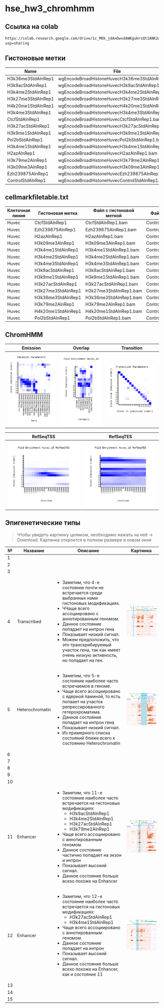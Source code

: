 # hse_hw3_chromhmm

## Ссылка на colab
```
https://colab.research.google.com/drive/1c_MOk_jdAnOwvdAWKguHrsQt1ANK2dNW?usp=sharing
```
## Гистоновые метки

Name | File
| --- | --- 
H3k36me3StdAlnRep1 | wgEncodeBroadHistoneHuvecH3k36me3StdAlnRep1.bam
H3k9acStdAlnRep1 | wgEncodeBroadHistoneHuvecH3k9acStdAlnRep1.bam
H3k4me2StdAlnRep1 | wgEncodeBroadHistoneHuvecH3k4me2StdAlnRep1.bam
H3k27me3StdAlnRep1 | wgEncodeBroadHistoneHuvecH3k27me3StdAlnRep1.bam
H4k20me1StdAlnRep1 | wgEncodeBroadHistoneHuvecH4k20me1StdAlnRep1.bam
H3k4me3StdAlnRep1 | wgEncodeBroadHistoneHuvecH3k4me3StdAlnRep1.bam
CtcfStdAlnRep1 | wgEncodeBroadHistoneHuvecCtcfStdAlnRep1.bam
H3k27acStdAlnRep1 | wgEncodeBroadHistoneHuvecH3k27acStdAlnRep1.bam
H3k9me1StdAlnRep1 | wgEncodeBroadHistoneHuvecH3k9me1StdAlnRep1.bam
Pol2bStdAlnRep1 | wgEncodeBroadHistoneHuvecPol2bStdAlnRep1.bam
H3k4me1StdAlnRep1 | wgEncodeBroadHistoneHuvecH3k4me1StdAlnRep1.bam
H2azAlnRep1 | wgEncodeBroadHistoneHuvecH2azAlnRep1.bam
H3k79me2AlnRep1 | wgEncodeBroadHistoneHuvecH3k79me2AlnRep1.bam
H3k09me3AlnRep1 | wgEncodeBroadHistoneHuvecH3k09me3AlnRep1.bam
Ezh239875AlnRep1 | wgEncodeBroadHistoneHuvecEzh239875AlnRep1.bam
ControlStdAlnRep1 | wgEncodeBroadHistoneHuvecControlStdAlnRep1.bam

## cellmarkfiletable.txt

Клеточная линия | Гистоновая метка | Файл с гистоновой меткой | Файл с контролем
| --- | --- | --- | ---
Huvec|CtcfStdAlnRep1|CtcfStdAlnRep1.bam|ControlStdAlnRep1.bam
Huvec|Ezh239875AlnRep1|Ezh239875AlnRep1.bam|ControlStdAlnRep1.bam
Huvec|H2azAlnRep1|H2azAlnRep1.bam|ControlStdAlnRep1.bam
Huvec|H3k09me3AlnRep1|H3k09me3AlnRep1.bam|ControlStdAlnRep1.bam
Huvec|H3k4me1StdAlnRep1|H3k4me1StdAlnRep1.bam|ControlStdAlnRep1.bam
Huvec|H3k4me2StdAlnRep1|H3k4me2StdAlnRep1.bam|ControlStdAlnRep1.bam
Huvec|H3k4me3StdAlnRep1|H3k4me3StdAlnRep1.bam|ControlStdAlnRep1.bam
Huvec|H3k9acStdAlnRep1|H3k9acStdAlnRep1.bam|ControlStdAlnRep1.bam
Huvec|H3k9me1StdAlnRep1|H3k9me1StdAlnRep1.bam|ControlStdAlnRep1.bam
Huvec|H3k27acStdAlnRep1|H3k27acStdAlnRep1.bam|ControlStdAlnRep1.bam
Huvec|H3k27me3StdAlnRep1|H3k27me3StdAlnRep1.bam|ControlStdAlnRep1.bam
Huvec|H3k36me3StdAlnRep1|H3k36me3StdAlnRep1.bam|ControlStdAlnRep1.bam
Huvec|H3k79me2AlnRep1|H3k79me2AlnRep1.bam|ControlStdAlnRep1.bam
Huvec|H4k20me1StdAlnRep1|H4k20me1StdAlnRep1.bam|ControlStdAlnRep1.bam
Huvec|Pol2bStdAlnRep1|Pol2bStdAlnRep1.bam|ControlStdAlnRep1.bam

## ChromHMM

Emission | Overlap | Transition 
| --- | --- | ---
![Image](/learnData/emissions_15.png) | ![Image](/learnData/Huvec_15_overlap.png) | ![Image](/learnData/transitions_15.png)

RefSeqTSS | RefSeqTES 
| --- | --- 
![Image](/learnData/Huvec_15_RefSeqTSS_neighborhood.png) | ![Image](/learnData/Huvec_15_RefSeqTES_neighborhood.png)

## Эпигенетические типы
> Чтобы увидеть картинку целиком, необходимо нажать на неё -> Download. Картинка откроется в полном размере в новом окне 

№ | Название | Описание | Картинка
| --- | --- | ---| ---
1 |
2 |
3 |
4 | Transcribed | <ul><li>Заметим, что 4-е состояние почти не встречается среди выбранных нами гистоновых модификациях. </li><li>ЧЧаще всего ассоциировано с аннотированным геномом.</li><li>Данное состояние попадает на интрон гена </li><li>Показывает низкий сигнал.</li><li>Можем предположить, что это транскрибируемый участок гена, так как имеет очень низкую активность, но попадает на ген.</li></ul>| ![Image](/images/image_4.png)
5 | Heterochromatin | <ul><li>Заметим, что 5-е состояние наиболее часто встречаемое в геноме. </li><li>Чаще всего ассоциировано с ядерной ламиной, то есть попаает на участок репрессированного гетерохроматима.</li><li>Данное состояние попадает на интрон гена </li><li>Показывает низкий сигнал.</li><li>Из примерного списка состояний ближе всего к состоянию Heterochromatin</li></ul>| ![Image](/images/image_5.png)
6 |
7 |
8 |
9 |
10 |
11 | Enhancer | <ul><li>Заметим, что 11-е состояние наиболее часто встречается на гистоновых модификациях: <ul><li>H3k9acStdAlnRep1  </li><li> H3k4me2StdAlnRep1  </li><li> H3k27acStdAlnRep1  </li><li> H3k79me2AlnRep1 </li></ul> </li><li>Чаще всего ассоциировано с аннотированным геномом.</li><li>Данное состояние частично попадает на экзон и интрон</li><li>Показывает высокий сигнал.</li><li>Данное состояние больше всехо похоже на Enhancer</li></ul>| ![Image](/images/image_11.png)
12 | Enhancer | <ul><li>Заметим, что 12-е состояние наиболее часто встречается на гистоновых модификациях: <ul><li>H3k27acStdAlnRep1  </li><li> H3k4me1StdAlnRep1  </li></ul> </li><li>Чаще всего ассоциировано с аннотированным геномом.</li><li>Данное состояние попадает на интрон</li><li>Показывает высокий сигнал.</li><li>Данное состояние больше всехо похоже на Enhancer, как и состояние 11</li></ul>| ![Image](/images/image_12.png)
13 |
14 |
15 |

